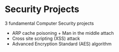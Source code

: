 # Security Projects
3 fundamental Computer Security projects  
- ARP cache poisoning + Man in the middle attach
- Cross site scripting (XSS) attack
- Advanced Encryption Standard (AES) algorithm
